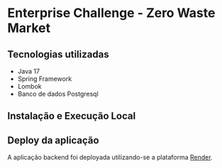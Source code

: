 # Enterprise Challenge - Zero Waste Market

## Tecnologias utilizadas

- Java 17
- Spring Framework
- Lombok
- Banco de dados Postgresql


## Instalação e Execução Local

## Deploy da aplicação

A aplicação backend foi deployada utilizando-se a plataforma [Render](https://render.com).


